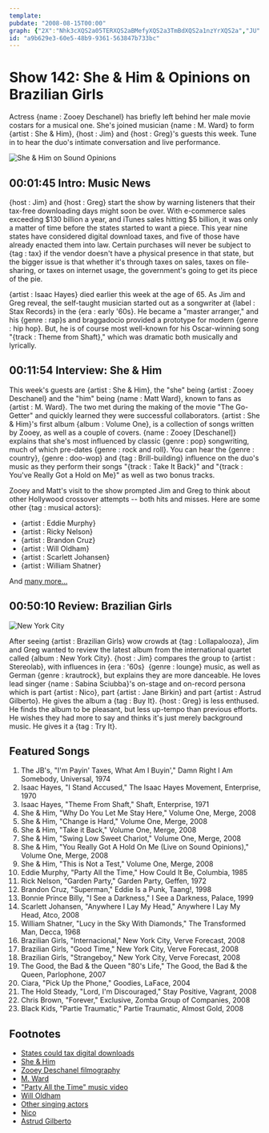 ```yaml
---
template: 
pubdate: "2008-08-15T00:00"
graph: {"2X":"Nhk3cXQS2a05TERXQS2aBMefyXQS2a3TmBdXQS2a1nzYrXQS2a","JU":"6MHlV8dbPD7O2vmgI6WN","2BM":"BAq0tqNBnLBAq0tDzSR0BAq0tmki5tBAq0tORHb2BAq0tcU7xI97qipDzSR0DzSR0dhnxe97qipX6cfdBHm1Gdhnxe"}
id: "a9b629e3-60e5-48b9-9361-563847b733bc"
---
```






# Show 142: She & Him & Opinions on Brazilian Girls

Actress {name : Zooey Deschanel} has briefly left behind her male movie costars for a musical one. She's joined musician {name : M. Ward} to form {artist : She & Him}, {host : Jim} and {host : Greg}'s guests this week. Tune in to hear the duo's intimate conversation and live performance.

![She & Him on Sound Opinions](https://static.soundopinions.org/images/2008/sheandhim_new.jpg)



## 00:01:45 Intro: Music News

{host : Jim} and {host : Greg} start the show by warning listeners that their tax-free downloading days might soon be over. With e-commerce sales exceeding $130 billion a year, and iTunes sales hitting $5 billion, it was only a matter of time before the states started to want a piece. This year nine states have considered digital download taxes, and five of those have already enacted them into law. Certain purchases will never be subject to {tag : tax} if the vendor doesn't have a physical presence in that state, but the bigger issue is that whether it's through taxes on sales, taxes on file-sharing, or taxes on internet usage, the government's going to get its piece of the pie.

{artist : Isaac Hayes} died earlier this week at the age of 65. As Jim and Greg reveal, the self-taught musician started out as a songwriter at {label : Stax Records} in the {era : early '60s}. He became a "master arranger," and his {genre : rap}s and braggadocio provided a prototype for modern {genre : hip hop}. But, he is of course most well-known for his Oscar-winning song "{track : Theme from Shaft}," which was dramatic both musically and lyrically.



## 00:11:54 Interview: She & Him

This week's guests are {artist : She & Him}, the "she" being {artist : Zooey Deschanel} and the "him" being {name : Matt Ward}, known to fans as {artist : M. Ward}. The two met during the making of the movie "The Go-Getter" and quickly learned they were successful collaborators. {artist : She & Him}'s first album {album : Volume One}, is a collection of songs written by Zooey, as well as a couple of covers. {name : Zooey [Deschanel]} explains that she's most influenced by classic {genre : pop} songwriting, much of which pre-dates {genre : rock and roll}. You can hear the {genre : country}, {genre : doo-wop} and {tag : Brill-building} influence on the duo's music as they perform their songs "{track : Take It Back}" and "{track : You've Really Got a Hold on Me}" as well as two bonus tracks.

Zooey and Matt's visit to the show prompted Jim and Greg to think about other Hollywood crossover attempts -- both hits and misses. Here are some other {tag : musical actors}:

- {artist : Eddie Murphy}
- {artist : Ricky Nelson}
- {artist : Brandon Cruz}
- {artist : Will Oldham}
- {artist : Scarlett Johansen}
- {artist : William Shatner}

And [many more...](http://www.cnn.com/2008/SHOWBIZ/Movies/04/25/actorswhosing.screeningroom/)



## 00:50:10 Review: Brazilian Girls

![New York City](https://static.soundopinions.org/assets/142/2BM0.jpg)

After seeing {artist : Brazilian Girls} wow crowds at {tag : Lollapalooza}, Jim and Greg wanted to review the latest album from the international quartet called {album : New York City}. {host : Jim} compares the group to {artist : Stereolab}, with influences in {era : '60s}  {genre : lounge} music, as well as German {genre : krautrock}, but explains they are more danceable. He loves lead singer {name : Sabina Sciubba}'s on-stage and on-record persona which is part {artist : Nico}, part {artist : Jane Birkin} and part {artist : Astrud Gilberto}. He gives the album a {tag : Buy It}. {host : Greg} is less enthused. He finds the album to be pleasant, but less up-tempo than previous efforts. He wishes they had more to say and thinks it's just merely background music. He gives it a {tag : Try It}.



## Featured Songs

1. The JB's, "I'm Payin' Taxes, What Am I Buyin'," Damn Right I Am Somebody, Universal, 1974
2. Isaac Hayes, "I Stand Accused," The Isaac Hayes Movement, Enterprise, 1970
3. Isaac Hayes, "Theme From Shaft," Shaft, Enterprise, 1971
4. She & Him, "Why Do You Let Me Stay Here," Volume One, Merge, 2008
5. She & Him, "Change is Hard," Volume One, Merge, 2008
6. She & Him, "Take it Back," Volume One, Merge, 2008
7. She & Him, "Swing Low Sweet Chariot," Volume One, Merge, 2008
8. She & Him, "You Really Got A Hold On Me (Live on Sound Opinions)," Volume One, Merge, 2008
9. She & Him, "This is Not a Test," Volume One, Merge, 2008
10. Eddie Murphy, "Party All the Time," How Could It Be, Columbia, 1985
11. Rick Nelson, "Garden Party," Garden Party, Geffen, 1972
12. Brandon Cruz, "Superman," Eddie Is a Punk, Taang!, 1998
13. Bonnie Prince Billy, "I See a Darkness," I See a Darkness, Palace, 1999
14. Scarlett Johansen, "Anywhere I Lay My Head," Anywhere I Lay My Head, Atco, 2008
15. William Shatner, "Lucy in the Sky With Diamonds," The Transformed Man, Decca, 1968
16. Brazilian Girls, "Internacional," New York City, Verve Forecast, 2008
17. Brazilian Girls, "Good Time," New York City, Verve Forecast, 2008
18. Brazilian Girls, "Strangeboy," New York City, Verve Forecast, 2008
19. The Good, the Bad & the Queen "80's Life," The Good, the Bad & the Queen, Parlophone, 2007
20. Ciara, "Pick Up the Phone," Goodies, LaFace, 2004
21. The Hold Steady, "Lord, I'm Discouraged," Stay Positive, Vagrant, 2008
22. Chris Brown, "Forever," Exclusive, Zomba Group of Companies, 2008
23. Black Kids, "Partie Traumatic," Partie Traumatic, Almost Gold, 2008



## Footnotes

- [States could tax digital downloads](http://news.cnet.com/8301-13578_3-10013327-38.html)
- [She & Him](http://www.sheandhim.com/)
- [Zooey Deschanel  filmography](http://www.imdb.com/name/nm0221046/)
- [M. Ward](http://mwardmusic.com/)
- ["Party All the Time" music video](http://www.youtube.com/watch?v=m5LX16zia2k)
- [Will Oldham](http://www.allmusic.com/cg/amg.dll?p=amg&sql=11:3vfwxq9hldhe)
- [Other singing actors](http://www.cnn.com/2008/SHOWBIZ/Movies/04/25/actorswhosing.screeningroom/)
- [Nico](http://www.allmusic.com/cg/amg.dll?p=amg&sql=11:0ifwxqr5ld6e)
- [Astrud Gilberto](http://www.astrudgilberto.com/)